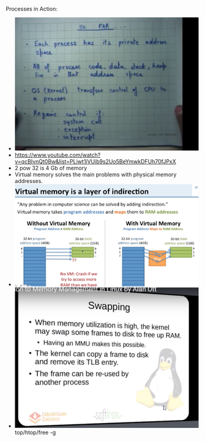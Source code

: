 Processes in Action:

* ![](assets/memory.png)
* https://www.youtube.com/watch?v=qcBIvnQt0Bw&list=PLiwt1iVUib9s2Uo5BeYmwkDFUh70fJPxX
* 2 pow 32 is 4 Gb of memory
* Virtual memory solves the main problems with physical memory addresses.
* ![](assets/vitual_memory.png)
* ![](assets/swap.png)
top/htop/free -g
